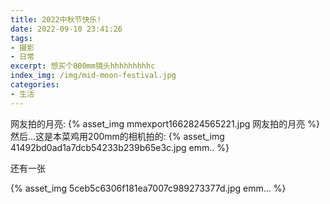 ```yaml
---
title: 2022中秋节快乐!
date: 2022-09-10 23:41:26
tags:
- 摄影
- 日常
excerpt: 想买个800mm镜头hhhhhhhhhc
index_img: /img/mid-moon-festival.jpg
categories: 
- 生活
---
```

网友拍的月亮:
{% asset_img mmexport1662824565221.jpg 网友拍的月亮 %}
然后...这是本菜鸡用200mm的相机拍的:
{% asset_img 41492bd0ad1a7dcb54233b239b65e3c.jpg emm.. %}

还有一张

{% asset_img 5ceb5c6306f181ea7007c989273377d.jpg emm... %}